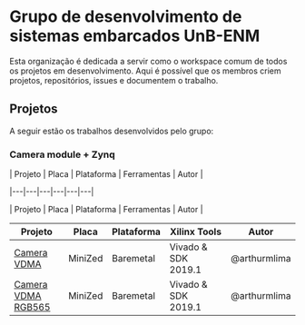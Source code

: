 # Grupo de desenvolvimento de sistemas embarcados UnB-ENM


Esta organização é dedicada a servir como o workspace comum de todos os projetos em desenvolvimento. Aqui é possível que os membros criem projetos, repositórios, issues e documentem o trabalho. 


## Projetos
A seguir estão os trabalhos desenvolvidos pelo grupo: 

### Camera module + Zynq

| Projeto | Placa | Plataforma | Ferramentas | Autor |

|---|---|---|---|---|---|

| Projeto | Placa | Plataforma | Ferramentas | Autor |



| Projeto | Placa | Plataforma | Xilinx Tools | Autor|
| -------- | --------| -------- | ----------  | --|
| [Camera VDMA](https://github.com/MPRISCV/reconfigurable-camera.git)  |  MiniZed  | Baremetal | Vivado & SDK 2019.1 | @arthurmlima|
| [Camera VDMA <br>RGB565](https://github.com/MPRISCV/Reconfigurable-Camera-RGB565.git)  |  MiniZed  | Baremetal | Vivado & SDK 2019.1 | @arthurmlima |

